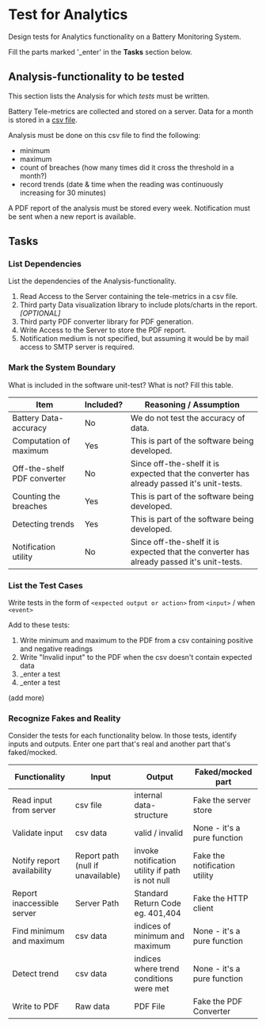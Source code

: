 # Test for Analytics

Design tests for Analytics functionality on a Battery Monitoring System.

Fill the parts marked '_enter' in the **Tasks** section below.

## Analysis-functionality to be tested

This section lists the Analysis for which _tests_ must be written.

Battery Tele-metrics are collected and stored on a server.
Data for a month is stored in a [csv file](https://en.wikipedia.org/wiki/Comma-separated_values).

Analysis must be done on this csv file to find the following:
- minimum
- maximum
- count of breaches (how many times did it cross the threshold in a month?)
- record trends (date & time when the reading was continuously increasing for 30 minutes)

A PDF report of the analysis must be stored every week.
Notification must be sent when a new report is available.

## Tasks

### List Dependencies

List the dependencies of the Analysis-functionality.

1. Read Access to the Server containing the tele-metrics in a csv file.
1. Third party Data visualization library to include plots/charts in the report.*[OPTIONAL]*
1. Third party PDF converter library for PDF generation.
1. Write Access to the Server to store the PDF report.
1. Notification medium is not specified, but assuming it would be by mail access to SMTP server is required. 

### Mark the System Boundary

What is included in the software unit-test? What is not? Fill this table.

| Item                      | Included?     | Reasoning / Assumption
|---------------------------|---------------|---
Battery Data-accuracy       | No            | We do not test the accuracy of data.
Computation of maximum      | Yes           | This is part of the software being developed.
Off-the-shelf PDF converter | No | Since off-the-shelf it is expected that the converter has already passed it's unit-tests. 
Counting the breaches       | Yes | This is part of the software being developed.
Detecting trends            | Yes | This is part of the software being developed.
Notification utility        | No | Since off-the-shelf it is expected that the converter has already passed it's unit-tests. 

### List the Test Cases

Write tests in the form of `<expected output or action>` from `<input>` / when `<event>`

Add to these tests:

1. Write minimum and maximum to the PDF from a csv containing positive and negative readings
1. Write "Invalid input" to the PDF when the csv doesn't contain expected data
1. _enter a test
1. _enter a test

(add more)

### Recognize Fakes and Reality

Consider the tests for each functionality below.
In those tests, identify inputs and outputs.
Enter one part that's real and another part that's faked/mocked.

| Functionality            | Input        | Output                      | Faked/mocked part
|--------------------------|--------------|-----------------------------|---
Read input from server     | csv file     | internal data-structure     | Fake the server store
Validate input             | csv data     | valid / invalid             | None - it's a pure function
Notify report availability | Report path (null if unavailable) | invoke notification utility if path is not null  | Fake the notification utility
Report inaccessible server | Server Path | Standard Return Code eg. 401,404            | Fake the HTTP client
Find minimum and maximum   | csv data | indices of minimum and maximum               | None - it's a pure function
Detect trend               | csv data | indices where trend conditions were met               | None - it's a pure function
Write to PDF               | Raw data | PDF File               | Fake the PDF Converter